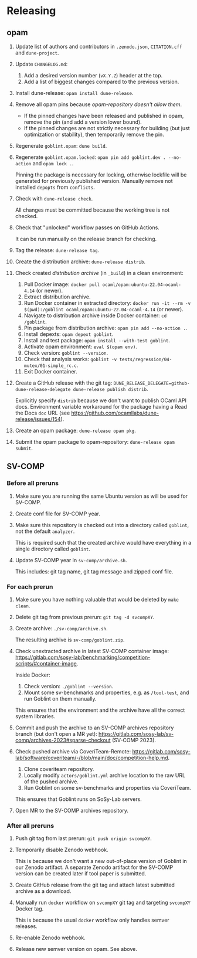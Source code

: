 # Releasing

## opam

1. Update list of authors and contributors in `.zenodo.json`, `CITATION.cff` and `dune-project`.
2. Update `CHANGELOG.md`:

    1. Add a desired version number (`vX.Y.Z`) header at the top.
    2. Add a list of biggest changes compared to the previous version.

3. Install dune-release: `opam install dune-release`.
4. Remove all opam pins because _opam-repository doesn't allow them_.

    * If the pinned changes have been released and published in opam, remove the pin (and add a version lower bound).
    * If the pinned changes are not strictly necessary for building (but just optimization or stability), then temporarily remove the pin.

5. Regenerate `goblint.opam`: `dune build`.
6. Regenerate `goblint.opam.locked`: `opam pin add goblint.dev . --no-action` and `opam lock .`.

    Pinning the package is necessary for locking, otherwise lockfile will be generated for previously published version.
    Manually remove not installed `depopts` from `conflicts`.

7. Check with `dune-release check`.

    All changes must be committed because the working tree is not checked.

8. Check that "unlocked" workflow passes on GitHub Actions.

    It can be run manually on the release branch for checking.

9. Tag the release: `dune-release tag`.
10. Create the distribution archive: `dune-release distrib`.

11. Check created _distribution archive_ (in `_build`) in a clean environment:

    1. Pull Docker image: `docker pull ocaml/opam:ubuntu-22.04-ocaml-4.14` (or newer).
    2. Extract distribution archive.
    3. Run Docker container in extracted directory: `docker run -it --rm -v $(pwd):/goblint ocaml/opam:ubuntu-22.04-ocaml-4.14` (or newer).
    4. Navigate to distribution archive inside Docker container: `cd /goblint`.
    5. Pin package from distribution archive: `opam pin add --no-action .`.
    6. Install depexts: `opam depext goblint`.
    7. Install and test package: `opam install --with-test goblint`.
    8. Activate opam environment: `eval $(opam env)`.
    9. Check version: `goblint --version`.
    10. Check that analysis works: `goblint -v tests/regression/04-mutex/01-simple_rc.c`.
    11. Exit Docker container.

12. Create a GitHub release with the git tag: `DUNE_RELEASE_DELEGATE=github-dune-release-delegate dune-release publish distrib`.

    Explicitly specify `distrib` because we don't want to publish OCaml API docs.
    Environment variable workaround for the package having a Read the Docs `doc` URL (see <https://github.com/ocamllabs/dune-release/issues/154>).

13. Create an opam package: `dune-release opam pkg`.
14. Submit the opam package to opam-repository: `dune-release opam submit`.


## SV-COMP

### Before all preruns

1. Make sure you are running the same Ubuntu version as will be used for SV-COMP.
2. Create conf file for SV-COMP year.
3. Make sure this repository is checked out into a directory called `goblint`, not the default `analyzer`.

    This is required such that the created archive would have everything in a single directory called `goblint`.

4. Update SV-COMP year in `sv-comp/archive.sh`.

    This includes: git tag name, git tag message and zipped conf file.

### For each prerun

1. Make sure you have nothing valuable that would be deleted by `make clean`.
2. Delete git tag from previous prerun: `git tag -d svcompXY`.
3. Create archive: `./sv-comp/archive.sh`.

    The resulting archive is `sv-comp/goblint.zip`.

4. Check unextracted archive in latest SV-COMP container image: <https://gitlab.com/sosy-lab/benchmarking/competition-scripts/#container-image>.

    Inside Docker:

    1. Check version: `./goblint --version`.
    2. Mount some sv-benchmarks and properties, e.g. as `/tool-test`, and run Goblint on them manually.

    This ensures that the environment and the archive have all the correct system libraries.

5. Commit and push the archive to an SV-COMP archives repository branch (but don't open a MR yet): <https://gitlab.com/sosy-lab/sv-comp/archives-2023#sparse-checkout> (SV-COMP 2023).
6. Check pushed archive via CoveriTeam-Remote: <https://gitlab.com/sosy-lab/software/coveriteam/-/blob/main/doc/competition-help.md>.

    1. Clone coveriteam repository.
    2. Locally modify `actors/goblint.yml` archive location to the raw URL of the pushed archive.
    3. Run Goblint on some sv-benchmarks and properties via CoveriTeam.

    This ensures that Goblint runs on SoSy-Lab servers.

7. Open MR to the SV-COMP archives repository.

### After all preruns

1. Push git tag from last prerun: `git push origin svcompXY`.
2. Temporarily disable Zenodo webhook.

    This is because we don't want a new out-of-place version of Goblint in our Zenodo artifact.
    A separate Zenodo artifact for the SV-COMP version can be created later if tool paper is submitted.

3. Create GitHub release from the git tag and attach latest submitted archive as a download.
4. Manually run `docker` workflow on `svcompXY` git tag and targeting `svcompXY` Docker tag.

    This is because the usual `docker` workflow only handles semver releases.

5. Re-enable Zenodo webhook.
6. Release new semver version on opam. See above.
